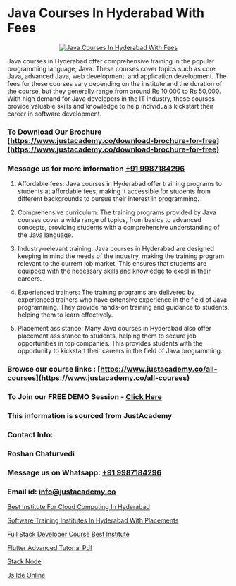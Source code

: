 # Java Courses In Hyderabad With Fees

<p align="center">
  <a href="https://justacademy.co/course-detail/core-java-training">
    <img src="https://justacademy.co/storage2/course_image/1677245426_course_image.webp" alt="Java Courses In Hyderabad With Fees">
  </a>
</p>


Java courses in Hyderabad offer comprehensive training in the popular programming language, Java. These courses cover topics such as core Java, advanced Java, web development, and application development. The fees for these courses vary depending on the institute and the duration of the course, but they generally range from around Rs 10,000 to Rs 50,000. With high demand for Java developers in the IT industry, these courses provide valuable skills and knowledge to help individuals kickstart their career in software development.
### To Download Our Brochure [https://www.justacademy.co/download-brochure-for-free](https://www.justacademy.co/download-brochure-for-free)
### Message us for more information [+91 9987184296](https://api.whatsapp.com/send?phone=919987184296)
1) Affordable fees: Java courses in Hyderabad offer training programs to students at affordable fees, making it accessible for students from different backgrounds to pursue their interest in programming.

2) Comprehensive curriculum: The training programs provided by Java courses cover a wide range of topics, from basics to advanced concepts, providing students with a comprehensive understanding of the Java language.

3) Industry-relevant training: Java courses in Hyderabad are designed keeping in mind the needs of the industry, making the training program relevant to the current job market. This ensures that students are equipped with the necessary skills and knowledge to excel in their careers.

4) Experienced trainers: The training programs are delivered by experienced trainers who have extensive experience in the field of Java programming. They provide hands-on training and guidance to students, helping them to learn effectively.

5) Placement assistance: Many Java courses in Hyderabad also offer placement assistance to students, helping them to secure job opportunities in top companies. This provides students with the opportunity to kickstart their careers in the field of Java programming.

### Browse our course links : [https://www.justacademy.co/all-courses](https://www.justacademy.co/all-courses) 
### To Join our FREE DEMO Session - [Click Here](https://www.justacademy.co/register-for-course-demo)


### This information is sourced from JustAcademy
### Contact Info:
### Roshan Chaturvedi
### Message us on Whatsapp: [+91 9987184296](https://api.whatsapp.com/send?phone=919987184296)
### Email id: [info@justacademy.co](mailto:info@justacademy.co)
                
[Best Institute For Cloud Computing In Hyderabad](https://www.linkedin.com/pulse/best-institute-cloud-computing-hyderabad-tnjic?trackingId=71s0%2Bs8Exgr2kMJIyo5jtQ%3D%3D&lipi=urn%3Ali%3Apage%3Ad_flagship3_company_admin%3Bl%2F2BBmIARsmtdD8COUq0ig%3D%3D)

[Software Training Institutes In Hyderabad With Placements](https://www.linkedin.com/pulse/software-training-institutes-hyderabad-placements-opomc?trackingId=xAue08LmS2FwJmVk02muTQ%3D%3D&lipi=urn%3Ali%3Apage%3Ad_flagship3_company_admin%3BH6KMNh6EQhC0bc0MnOGqbQ%3D%3D)

[Full Stack Developer Course Best Institute](https://medium.com/@ranepooja/full-stack-developer-course-best-institute-359bda647fda)

[Flutter Advanced Tutorial Pdf](https://medium.com/@AkashSingh2052/flutter-advanced-tutorial-pdf-beb1ff21ad42)

[Stack Node](https://justacademyin.github.io/Articles/Stack-Node)

[Js Ide Online](https://justacademyin.github.io/Articles/Js-Ide-Online)

